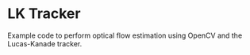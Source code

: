 # LK Tracker
Example code to perform optical flow estimation using OpenCV and the Lucas-Kanade tracker.

